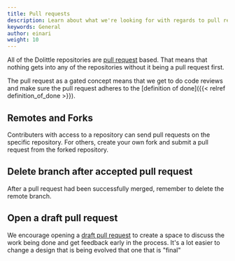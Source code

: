 ```yaml
---
title: Pull requests
description: Learn about what we're looking for with regards to pull requests
keywords: General
author: einari
weight: 10
---
```


All of the Dolittle repositories are [pull request](https://help.github.com/en/articles/about-pull-requests)
based. That means that nothing gets into any of the repositories without it being a pull request first.

The pull request as a gated concept means that we get to do code reviews and make sure the pull request adheres
to the [definition of done]({{< relref definition_of_done >}}).

## Remotes and Forks
Contributers with access to a repository can send pull requests on the specific repository. For others, create your own fork and submit a pull request from the forked repository.

## Delete branch after accepted pull request
After a pull request had been successfully merged, remember to delete the remote branch.

## Open a draft pull request
We encourage opening a [draft pull request](https://help.github.com/en/articles/about-pull-requests#draft-pull-requests) to create a space to discuss the work being done and get feedback early in the process. It's a lot easier to change a design that is being evolved that one that is "final"
